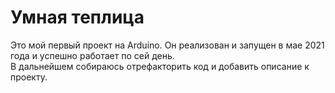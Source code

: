 # Умная теплица

Это мой первый проект на Arduino. Он реализован и запущен в мае 2021 года и успешно работает по сей день.<br>
В дальнейшем собираюсь отрефакторить код и добавить описание к проекту.
